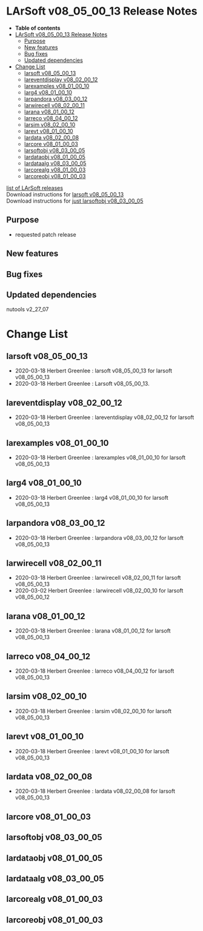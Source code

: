 LArSoft v08\_05\_00\_13 Release Notes
=============================================================================

-   **Table of contents**
-   [LArSoft v08\_05\_00\_13 Release Notes](#LArSoft-v08_05_00_13-Release-Notes)
    -   [Purpose](#Purpose)
    -   [New features](#New-features)
    -   [Bug fixes](#Bug-fixes)
    -   [Updated dependencies](#Updated-dependencies)
-   [Change List](#Change-List)
    -   [larsoft v08\_05\_00\_13](#larsoft-v08_05_00_13)
    -   [lareventdisplay v08\_02\_00\_12](#lareventdisplay-v08_02_00_12)
    -   [larexamples v08\_01\_00\_10](#larexamples-v08_01_00_10)
    -   [larg4 v08\_01\_00\_10](#larg4-v08_01_00_10)
    -   [larpandora v08\_03\_00\_12](#larpandora-v08_03_00_12)
    -   [larwirecell v08\_02\_00\_11](#larwirecell-v08_02_00_11)
    -   [larana v08\_01\_00\_12](#larana-v08_01_00_12)
    -   [larreco v08\_04\_00\_12](#larreco-v08_04_00_12)
    -   [larsim v08\_02\_00\_10](#larsim-v08_02_00_10)
    -   [larevt v08\_01\_00\_10](#larevt-v08_01_00_10)
    -   [lardata v08\_02\_00\_08](#lardata-v08_02_00_08)
    -   [larcore v08\_01\_00\_03](#larcore-v08_01_00_03)
    -   [larsoftobj v08\_03\_00\_05](#larsoftobj-v08_03_00_05)
    -   [lardataobj v08\_01\_00\_05](#lardataobj-v08_01_00_05)
    -   [lardataalg v08\_03\_00\_05](#lardataalg-v08_03_00_05)
    -   [larcorealg v08\_01\_00\_03](#larcorealg-v08_01_00_03)
    -   [larcoreobj v08\_01\_00\_03](#larcoreobj-v08_01_00_03)

[list of LArSoft releases](LArSoft_release_list)\
Download instructions for [larsoft v08\_05\_00\_13](http://scisoft.fnal.gov/scisoft/bundles/larsoft/v08_05_00_13/larsoft-v08_05_00_13.html)\
Download instructions for [just larsoftobj v08\_03\_00\_05](http://scisoft.fnal.gov/scisoft/bundles/larsoftobj/v08_03_00_05/larsoftobj-v08_03_00_05.html)

Purpose
--------------------

-   requested patch release

New features
------------------------------

Bug fixes
------------------------

Updated dependencies
----------------------------------------------

nutools v2\_27\_07

Change List
============================

larsoft v08\_05\_00\_13
-------------------------------------------------

-   2020-03-18 Herbert Greenlee : larsoft v08\_05\_00\_13 for larsoft v08\_05\_00\_13
-   2020-03-18 Herbert Greenlee : Larsoft v08\_05\_00\_13.

lareventdisplay v08\_02\_00\_12
-----------------------------------------------------------------

-   2020-03-18 Herbert Greenlee : lareventdisplay v08\_02\_00\_12 for larsoft v08\_05\_00\_13

larexamples v08\_01\_00\_10
---------------------------------------------------------

-   2020-03-18 Herbert Greenlee : larexamples v08\_01\_00\_10 for larsoft v08\_05\_00\_13

larg4 v08\_01\_00\_10
---------------------------------------------

-   2020-03-18 Herbert Greenlee : larg4 v08\_01\_00\_10 for larsoft v08\_05\_00\_13

larpandora v08\_03\_00\_12
-------------------------------------------------------

-   2020-03-18 Herbert Greenlee : larpandora v08\_03\_00\_12 for larsoft v08\_05\_00\_13

larwirecell v08\_02\_00\_11
---------------------------------------------------------

-   2020-03-18 Herbert Greenlee : larwirecell v08\_02\_00\_11 for larsoft v08\_05\_00\_13
-   2020-03-02 Herbert Greenlee : larwirecell v08\_02\_00\_10 for larsoft v08\_05\_00\_12

larana v08\_01\_00\_12
-----------------------------------------------

-   2020-03-18 Herbert Greenlee : larana v08\_01\_00\_12 for larsoft v08\_05\_00\_13

larreco v08\_04\_00\_12
-------------------------------------------------

-   2020-03-18 Herbert Greenlee : larreco v08\_04\_00\_12 for larsoft v08\_05\_00\_13

larsim v08\_02\_00\_10
-----------------------------------------------

-   2020-03-18 Herbert Greenlee : larsim v08\_02\_00\_10 for larsoft v08\_05\_00\_13

larevt v08\_01\_00\_10
-----------------------------------------------

-   2020-03-18 Herbert Greenlee : larevt v08\_01\_00\_10 for larsoft v08\_05\_00\_13

lardata v08\_02\_00\_08
-------------------------------------------------

-   2020-03-18 Herbert Greenlee : lardata v08\_02\_00\_08 for larsoft v08\_05\_00\_13

larcore v08\_01\_00\_03
-------------------------------------------------

larsoftobj v08\_03\_00\_05
-------------------------------------------------------

lardataobj v08\_01\_00\_05
-------------------------------------------------------

lardataalg v08\_03\_00\_05
-------------------------------------------------------

larcorealg v08\_01\_00\_03
-------------------------------------------------------

larcoreobj v08\_01\_00\_03
-------------------------------------------------------

